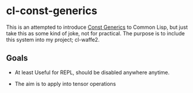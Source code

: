 
# cl-const-generics

This is an attempted to introduce [Const Generics](https://practice.rs/generics-traits/const-generics.html) to Common Lisp, but just take this as some kind of joke, not for practical. The purpose is to include this system into my project; cl-waffe2.

## Goals

- At least Useful for REPL, should be disabled anywhere anytime.

- The aim is to apply into tensor operations



